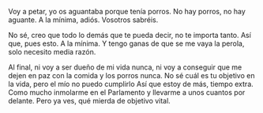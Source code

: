 Voy a petar, yo os aguantaba porque tenía porros. No hay porros, no hay aguante. A la mínima, adiós. Vosotros sabréis.

No sé, creo que todo lo demás que te pueda decir, no te importa tanto. Así que, pues esto. A la mínima. Y tengo ganas de que se me vaya la perola, solo necesito media razón.

Al final, ni voy a ser dueño de mi vida nunca, ni voy a conseguir que me dejen en paz con la comida y los porros nunca. No sé cuál es tu objetivo en la vida, pero el mío no puedo cumplirlo Así que estoy de más, tiempo extra. Como mucho inmolarme en el Parlamento y llevarme a unos cuantos por delante. Pero ya ves, qué mierda de objetivo vital.
